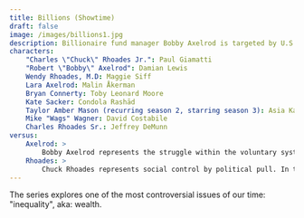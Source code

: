 ```yaml
---
title: Billions (Showtime)
draft: false
image: /images/billions1.jpg
description: Billionaire fund manager Bobby Axelrod is targeted by U.S. attorney Chuck Rhoades, who hates rich people.
characters:
    "Charles \"Chuck\" Rhoades Jr.": Paul Giamatti
    "Robert \"Bobby\" Axelrod": Damian Lewis
    Wendy Rhoades, M.D: Maggie Siff
    Lara Axelrod: Malin Åkerman
    Bryan Connerty: Toby Leonard Moore
    Kate Sacker: Condola Rashād 
    Taylor Amber Mason (recurring season 2, starring season 3): Asia Kate Dillon 
    Mike "Wags" Wagner: David Costabile
    Charles Rhoades Sr.: Jeffrey DeMunn
versus:
    Axelrod: >
        Bobby Axelrod represents the struggle within the voluntary system of capitalist production.
    Rhoades: >
        Chuck Rhoades represents social control by political pull. In this system all wealth is taken as a given and the question is merely how to equitably distribute it.
---
```

The series explores one of the most controversial issues of our time: "inequality", aka: wealth.


 



 


